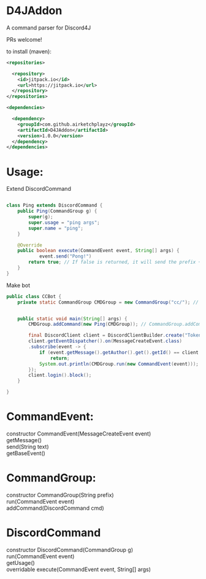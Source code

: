 # D4JAddon 
A command parser for Discord4J 

PRs welcome!

to install (maven):
```xml
<repositories>

  <repository>
    <id>jitpack.io</id>
    <url>https://jitpack.io</url>
  </repository>
</repositories>

<dependencies>

  <dependency>
    <groupId>com.github.airketchplayz</groupId>
    <artifactId>D4JAddon</artifactId>
    <version>1.0.0</version>
  </dependency>
</dependencies>
```

# Usage: 
Extend DiscordCommand
```java

class Ping extends DiscordCommand {
	public Ping(CommandGroup g) {
		super(g);
		super.usage = "ping args";
		super.name = "ping";
	}

	@Override
	public boolean execute(CommandEvent event, String[] args) {
    		event.send("Pong!")
		return true; // If false is returned, it will send the prefix + usage
	}
}
```
Make bot
```java
public class CCBot {
	private static CommandGroup CMDGroup = new CommandGroup("cc/"); // new CommandGroup(prefix)


	public static void main(String[] args) {
		CMDGroup.addCommand(new Ping(CMDGroup)); // CommandGroup.addCommand(new DiscordCommand(CommandGroup))

		final DiscordClient client = DiscordClientBuilder.create("Token here").build();
		client.getEventDispatcher().on(MessageCreateEvent.class)
		.subscribe(event -> {
			if (event.getMessage().getAuthor().get().getId() == client.getSelf().block().getId()) //Ignore messages from self
				return;
			System.out.println(CMDGroup.run(new CommandEvent(event))); //CommandGroup.run(new CommandEvent(MessageCreateEvent)) : returns boolean - whether command was a valid command
		});
		client.login().block();
	}

}
```
# CommandEvent:  
constructor CommandEvent(MessageCreateEvent event)  
getMessage()  
send(String text)  
getBaseEvent()  
# CommandGroup:  
constructor CommandGroup(String prefix)  
run(CommandEvent event)  
addCommand(DiscordCommand cmd)  
# DiscordCommand  
constructor DiscordCommand(CommandGroup g)  
run(CommandEvent event)  
getUsage()  
overridable execute(CommandEvent event, String[] args) 
